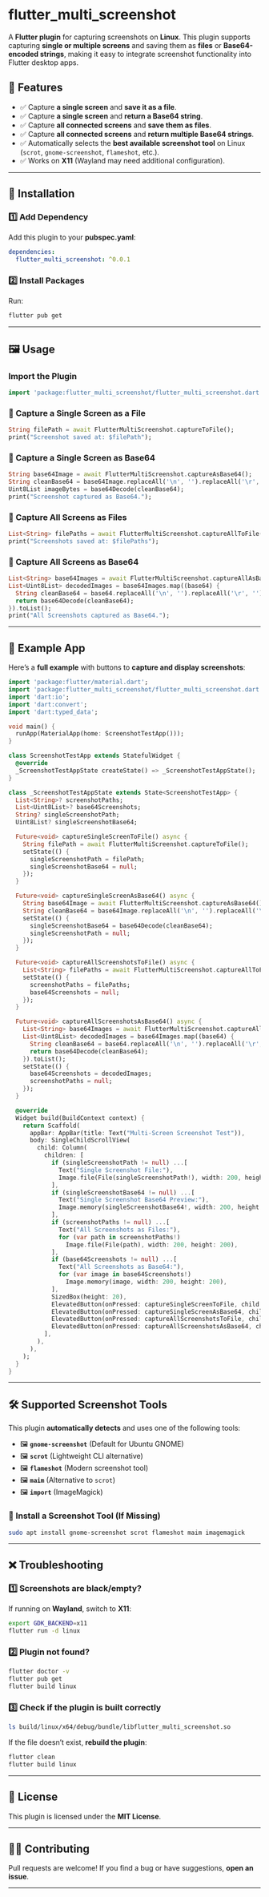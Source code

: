 # **flutter_multi_screenshot**
A **Flutter plugin** for capturing screenshots on **Linux**. This plugin supports capturing **single or multiple screens** and saving them as **files** or **Base64-encoded strings**, making it easy to integrate screenshot functionality into Flutter desktop apps.

## **📌 Features**
- ✅ Capture **a single screen** and **save it as a file**.
- ✅ Capture **a single screen** and **return a Base64 string**.
- ✅ Capture **all connected screens** and **save them as files**.
- ✅ Capture **all connected screens** and **return multiple Base64 strings**.
- ✅ Automatically selects the **best available screenshot tool** on Linux (`scrot`, `gnome-screenshot`, `flameshot`, etc.).
- ✅ Works on **X11** (Wayland may need additional configuration).

---

## **🚀 Installation**
### **1️⃣ Add Dependency**
Add this plugin to your **pubspec.yaml**:
```yaml
dependencies:
  flutter_multi_screenshot: ^0.0.1
```

### **2️⃣ Install Packages**
Run:
```sh
flutter pub get
```

---

## **🖼️ Usage**
### **Import the Plugin**
```dart
import 'package:flutter_multi_screenshot/flutter_multi_screenshot.dart';
```

### **📸 Capture a Single Screen as a File**
```dart
String filePath = await FlutterMultiScreenshot.captureToFile();
print("Screenshot saved at: $filePath");
```

### **📸 Capture a Single Screen as Base64**
```dart
String base64Image = await FlutterMultiScreenshot.captureAsBase64();
String cleanBase64 = base64Image.replaceAll('\n', '').replaceAll('\r', '');
Uint8List imageBytes = base64Decode(cleanBase64);
print("Screenshot captured as Base64.");
```

### **📸 Capture All Screens as Files**
```dart
List<String> filePaths = await FlutterMultiScreenshot.captureAllToFile();
print("Screenshots saved at: $filePaths");
```

### **📸 Capture All Screens as Base64**
```dart
List<String> base64Images = await FlutterMultiScreenshot.captureAllAsBase64();
List<Uint8List> decodedImages = base64Images.map((base64) {
  String cleanBase64 = base64.replaceAll('\n', '').replaceAll('\r', '');
  return base64Decode(cleanBase64);
}).toList();
print("All Screenshots captured as Base64.");
```

---

## **🎯 Example App**
Here’s a **full example** with buttons to **capture and display screenshots**:

```dart
import 'package:flutter/material.dart';
import 'package:flutter_multi_screenshot/flutter_multi_screenshot.dart';
import 'dart:io';
import 'dart:convert';
import 'dart:typed_data';

void main() {
  runApp(MaterialApp(home: ScreenshotTestApp()));
}

class ScreenshotTestApp extends StatefulWidget {
  @override
  _ScreenshotTestAppState createState() => _ScreenshotTestAppState();
}

class _ScreenshotTestAppState extends State<ScreenshotTestApp> {
  List<String>? screenshotPaths;
  List<Uint8List>? base64Screenshots;
  String? singleScreenshotPath;
  Uint8List? singleScreenshotBase64;

  Future<void> captureSingleScreenToFile() async {
    String filePath = await FlutterMultiScreenshot.captureToFile();
    setState(() {
      singleScreenshotPath = filePath;
      singleScreenshotBase64 = null;
    });
  }

  Future<void> captureSingleScreenAsBase64() async {
    String base64Image = await FlutterMultiScreenshot.captureAsBase64();
    String cleanBase64 = base64Image.replaceAll('\n', '').replaceAll('\r', '');
    setState(() {
      singleScreenshotBase64 = base64Decode(cleanBase64);
      singleScreenshotPath = null;
    });
  }

  Future<void> captureAllScreenshotsToFile() async {
    List<String> filePaths = await FlutterMultiScreenshot.captureAllToFile();
    setState(() {
      screenshotPaths = filePaths;
      base64Screenshots = null;
    });
  }

  Future<void> captureAllScreenshotsAsBase64() async {
    List<String> base64Images = await FlutterMultiScreenshot.captureAllAsBase64();
    List<Uint8List> decodedImages = base64Images.map((base64) {
      String cleanBase64 = base64.replaceAll('\n', '').replaceAll('\r', '');
      return base64Decode(cleanBase64);
    }).toList();
    setState(() {
      base64Screenshots = decodedImages;
      screenshotPaths = null;
    });
  }

  @override
  Widget build(BuildContext context) {
    return Scaffold(
      appBar: AppBar(title: Text("Multi-Screen Screenshot Test")),
      body: SingleChildScrollView(
        child: Column(
          children: [
            if (singleScreenshotPath != null) ...[
              Text("Single Screenshot File:"),
              Image.file(File(singleScreenshotPath!), width: 200, height: 200),
            ],
            if (singleScreenshotBase64 != null) ...[
              Text("Single Screenshot Base64 Preview:"),
              Image.memory(singleScreenshotBase64!, width: 200, height: 200),
            ],
            if (screenshotPaths != null) ...[
              Text("All Screenshots as Files:"),
              for (var path in screenshotPaths!)
                Image.file(File(path), width: 200, height: 200),
            ],
            if (base64Screenshots != null) ...[
              Text("All Screenshots as Base64:"),
              for (var image in base64Screenshots!)
                Image.memory(image, width: 200, height: 200),
            ],
            SizedBox(height: 20),
            ElevatedButton(onPressed: captureSingleScreenToFile, child: Text("Capture Single Screen (File)")),
            ElevatedButton(onPressed: captureSingleScreenAsBase64, child: Text("Capture Single Screen (Base64)")),
            ElevatedButton(onPressed: captureAllScreenshotsToFile, child: Text("Capture All Screens (Files)")),
            ElevatedButton(onPressed: captureAllScreenshotsAsBase64, child: Text("Capture All Screens (Base64)")),
          ],
        ),
      ),
    );
  }
}
```

---

## **🛠️ Supported Screenshot Tools**
This plugin **automatically detects** and uses one of the following tools:
- 🖼 **`gnome-screenshot`** (Default for Ubuntu GNOME)
- 🖼 **`scrot`** (Lightweight CLI alternative)
- 🖼 **`flameshot`** (Modern screenshot tool)
- 🖼 **`maim`** (Alternative to `scrot`)
- 🖼 **`import`** (ImageMagick)

### **📌 Install a Screenshot Tool (If Missing)**
```sh
sudo apt install gnome-screenshot scrot flameshot maim imagemagick
```

---

## **❌ Troubleshooting**
### **1️⃣ Screenshots are black/empty?**
If running on **Wayland**, switch to **X11**:
```sh
export GDK_BACKEND=x11
flutter run -d linux
```

### **2️⃣ Plugin not found?**
```sh
flutter doctor -v
flutter pub get
flutter build linux
```

### **3️⃣ Check if the plugin is built correctly**
```sh
ls build/linux/x64/debug/bundle/libflutter_multi_screenshot.so
```
If the file doesn’t exist, **rebuild the plugin**:
```sh
flutter clean
flutter build linux
```

---

## **📄 License**
This plugin is licensed under the **MIT License**.

---

## **👨‍💻 Contributing**
Pull requests are welcome! If you find a bug or have suggestions, **open an issue**.

---